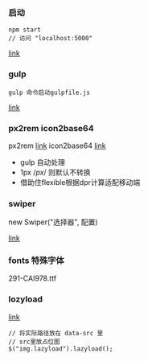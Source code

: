 ### 启动

```
npm start
// 访问 "localhost:5000"

```
[link](http://www.expressjs.com.cn/)

### gulp

```
gulp 命令启动gulpfile.js

```
[link](https://www.gulpjs.com.cn/)

### px2rem icon2base64 
px2rem [link](https://www.npmjs.com/package/postcss-px2rem)
icon2base64 [link](https://www.npmjs.com/package/gulp-css-base64)

- gulp 自动处理
- 1px  /*px*/ 则默认不转换
- 借助住flexible根据dpr计算适配移动端

### swiper

new Swiper("选择器", 配置)

[link](http://www.swiper.com.cn/)


### fonts 特殊字体
291-CAI978.ttf

### lozyload

[link](https://appelsiini.net/projects/lazyload/)

```
// 将实际路径放在 data-src 里
// src里放占位图
$("img.lazyload").lazyload();
```